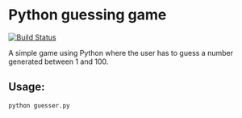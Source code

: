 # Python guessing game
[![Build Status](https://travis-ci.com/tlystad24/Python-guessing-game.svg?token=3nXgnYro8wurfjQe9gTf&branch=master)](https://travis-ci.com/tlystad24/Python-guessing-game)

A simple game using Python where the user has to guess a number generated between 1 and 100.

## Usage:
```bash
python guesser.py
```
